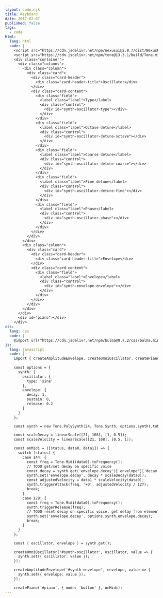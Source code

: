```yaml
---
layout: code.njk
title: Keyboard
date: 2017-02-07
published: false
tags:
  - code
html:
  lang: html
  code: |-
    <script src="https://cdn.jsdelivr.net/npm/nexusui@2.0.7/dist/NexusUI.min.js"></script>
    <script src="https://cdn.jsdelivr.net/npm/tone@13.3.1/build/Tone.min.js"></script>
    <div class="container">
      <div class="columns">
        <div class="column">
          <div class="card">
            <div class="card-header">
              <div class="card-header-title">Oscillator</div>
            </div>
            <div class="card-content">
              <div class="field">
                <label class="label">Type</label>
                <div class="control">
                  <div id="synth-oscillator-type"></div>
                </div>
              </div>
              <div class="field">
                <label class="label">Octave detune</label>
                <div class="control">
                  <div id="synth-oscillator-detune-octave"></div>
                </div>
              </div>
              <div class="field">
                <label class="label">Coarse detune</label>
                <div class="control">
                  <div id="synth-oscillator-detune-coarse"></div>
                </div>
              </div>
              <div class="field">
                <label class="label">Fine detune</label>
                <div class="control">
                  <div id="synth-oscillator-detune-fine"></div>
                </div>
              </div>
              <div class="field">
                <label class="label">Phase</label>
                <div class="control">
                  <div id="synth-oscillator-phase"></div>
                </div>
              </div>
            </div>
          </div>
        </div>
        <div class="column">
          <div class="card">
            <div class="card-header">
              <div class="card-header-title">Envelope</div>
            </div>
            <div class="card-content">
              <div class="field">
                <label class="label">Envelope</label>
                <div class="control">
                  <div id="synth-envelope-envelope"></div>
                </div>
              </div>
            </div>
          </div>
        </div>
      </div>
      <div id="piano"></div>
    </div>
css:
  lang: css
  code: |-
    @import url("https://cdn.jsdelivr.net/npm/bulma@0.7.2/css/bulma.min.css");
js:
  lang: javascript
  code: |-
    import { createAmplitudeEnvelope, createOmniOscillator, createPiano, linearScale } from '/code/nexus-tone-components/script.js';
    
    const options = {
      synth: {
        oscillator: {
          type: 'sine'
        },
        envelope: {
          decay: 1,
          sustain: 0,
          release: 0.2
        }
      }
    };

    const synth = new Tone.PolySynth(24, Tone.Synth, options.synth).toMaster();

    const scaleDecay = linearScale([21, 108], [1, 0.5]);
    const scaleVelocity = linearScale([21, 108], [0.5, 1]);

    const onMidi = ([status, data0, data1]) => {
      switch (status) {
        case 144: {
          const freq = Tone.Midi(data0).toFrequency();
          // TODO get/set decay on specific voice
          const decay = synth.get('envelope.decay')['envelope']['decay'];
          synth.set('envelope.decay', decay * scaleDecay(data0));
          const adjustedVelocity = data1 * scaleVelocity(data0);
          synth.triggerAttack(freq, '+0', adjustedVelocity / 127);
          break;
        }
        case 128: {
          const freq = Tone.Midi(data0).toFrequency();
          synth.triggerRelease(freq);
          // TODO reset decay on specific voice, get delay from element
          synth.set('envelope.decay', options.synth.envelope.decay);
          break;
        }
      }
    };

    const { oscillator, envelope } = synth.get();

    createOmniOscillator('#synth-oscillator', oscillator, value => {
      synth.set({ oscillator: value });
    });

    createAmplitudeEnvelope('#synth-envelope', envelope, value => {
      synth.set({ envelope: value });
    });

    createPiano('#piano', { mode: 'button' }, onMidi);
---
```

